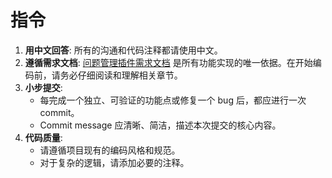 # 指令

1.  **用中文回答**: 所有的沟通和代码注释都请使用中文。
2.  **遵循需求文档**: [问题管理插件需求文档](../问题管理插件需求文档.md) 是所有功能实现的唯一依据。在开始编码前，请务必仔细阅读和理解相关章节。
3.  **小步提交**:
    *   每完成一个独立、可验证的功能点或修复一个 bug 后，都应进行一次 commit。
    *   Commit message 应清晰、简洁，描述本次提交的核心内容。
4.  **代码质量**:
    *   请遵循项目现有的编码风格和规范。
    *   对于复杂的逻辑，请添加必要的注释。
